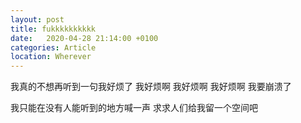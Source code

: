 ```yaml
---
layout: post
title: fukkkkkkkkkk
date:   2020-04-28 21:14:00 +0100
categories: Article
location: Wherever
---
```



我真的不想再听到一句我好烦了  我好烦啊
我好烦啊
我好烦啊
我要崩溃了

我只能在没有人能听到的地方喊一声
求求人们给我留一个空间吧
